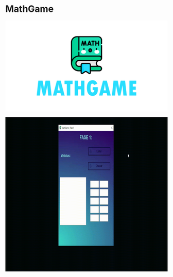 # MathGame

<p align="center">
  <img width="600" src="assets/to_readme/splashtogithub.png"
</p>

<p align="center">
  <img width="800" height="480" src="assets/to_readme/mathgame_git.gif"
</p>
